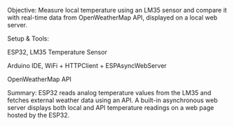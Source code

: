 Objective:
Measure local temperature using an LM35 sensor and compare it with real-time data from OpenWeatherMap API, displayed on a local web server.

Setup & Tools:

ESP32, LM35 Temperature Sensor

Arduino IDE, WiFi + HTTPClient + ESPAsyncWebServer

OpenWeatherMap API

Summary:
ESP32 reads analog temperature values from the LM35 and fetches external weather data using an API. A built-in asynchronous web server displays both local and API temperature readings on a web page hosted by the ESP32.

